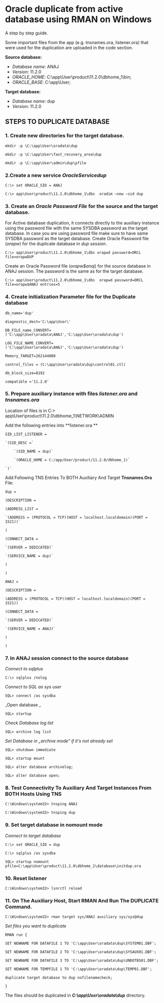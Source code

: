 # Oracle duplicate from active database using RMAN on Windows
A step by step guide.

Some important files from the app (e.g. tnsnames.ora, listener.ora) that were used for the duplication are uploaded in the code section.


**Source database:**
* _Database name_: ANAJ
* _Version_: 11.2.0
* _ORACLE_HOME_: C:\app\User\product\11.2.0\dbhome_1\bin;
* _ORACLE_BASE_: C:\app\User;


**Target database:**
* _Database name_: dup
* _Version_: 11.2.0



## STEPS TO DUPLICATE DATABASE
### 1. Create new directories for the target database.

`mkdir -p \C:\app\User\oradata\dup `

`mkdir -p \C:\app\User\fast_recovery_area\dup `

`mkdir -p \C:\app\User\admin\dup\pfile `


### 2.Create a new service _**OracleServicedup**_
`C:\> set ORACLE_SID = ANAJ`

`C:\> app\User\product\11.2.0\dbhome_1\dbs  oradim –new –sid dup`

### 3. Create an _**Oracle Password File**_  for the source and the target database. 
For Active database duplication, it connects directly to the auxiliary instance using the password file with the same SYSDBA password as the target database. In case you are using password file make sure to have same SYSDBA password as the target database. 
Create Oracle Password file (_orapw_) for the duplicate database in _dup session_.

`C:\> app\User\product\11.2.0\dbhome_1\dbs orapwd password=ORCL file=orapwDUP`

Create an Oracle Password file (_orapw$anaj_) for the source database in ANAJ session. 
The password is the same as for the target database.

`C:\> app\User\product\11.2.0\dbhome_1\dbs  orapwd password=ORCL file=orapw$ANAJ entries=5`

### 4. Create initialization Parameter file for the Duplicate database
`db_name='dup'`

`diagnostic_dest='C:\app\User\'`

`DB_FILE_name_CONVERT=('C:\app\User\oradata\ANAJ','C:\app\User\oradata\dup')`

`LOG_FILE_NAME_CONVERT=('C:\app\User\oradata\ANAJ','C:\app\User\oradata\dup')`

`Memory_TARGET=262144000`

`control_files = (C:\app\User\oradata\dup\control01.ctl)`

`db_block_size=8192`

`compatible ='11.2.0'`


### 5. Prepare auxiliary instance with files _**listener.ora**_ and _**tnsnames.ora**_

Location of files is in C:\> app\User\product\11.2.0\dbhome_1\NETWORK\ADMIN

Add the following entries into **listener.ora **

`SID_LIST_LISTENER =`

	`(SID_DESC =`

		`(SID_NAME = dup)`

		`(ORACLE_HOME = C:/app/User/product/11.2.0/dbhome_1)`

	`)`


Add Following TNS Entries To BOTH Auxiliary And Target **Tnsnames.Ora** File:

`dup =`

 `(DESCRIPTION =`

 `(ADDRESS_LIST =`

	`(ADDRESS = (PROTOCOL = TCP)(HOST = localhost.localdomain)(PORT = 1521))`

 `)`

 `(CONNECT_DATA =`

	`(SERVER = DEDICATED)`

	`(SERVICE_NAME = dup)`

 `)`

 `)`

 
`ANAJ =`

 `(DESCRIPTION =`

 `(ADDRESS = (PROTOCOL = TCP)(HOST = localhost.localdomain)(PORT = 1521))`

 `(CONNECT_DATA =`

	`(SERVER = DEDICATED)`

	`(SERVICE_NAME = ANAJ)`

 `)`

 `)`


### 7. In ANAJ session connect to the source database

_Connect to sqlplus_

`C:\> sqlplus /nolog	`

_Connect to SQL as sys user_

`SQL> connect /as sysdba`

_Open database	_

`SQL> startup`

_Check Database log list_

`SQL> archive log list`

_Set Database in „archive mode“ if it's not already set_

`SQL> shutdown immediate`

`SQL> startup mount`

`SQL> alter database archivelog;`

`SQL> alter database open;`


### 8. Test Connectivity To Auxiliary And Target Instances From BOTH Hosts Using **TNS**

`C:\Windows\system32> tnsping ANAJ`

`C:\Windows\system32> tnsping dup`


### 9. Set target database in nomount mode

_Connect to target database_

`C:\> set ORACLE_SID = dup`

`C:\> sqlplus /as sysdba`

`SQL> startup nomount pfile=C:\app\User\product\11.2.0\dbhome_1\database\initdup.ora`


### 10. Reset listener

`C:\Windows\system32> lsnrctl reload`


### 11. On The Auxiliary Host, Start RMAN And Run The DUPLICATE Command.


`C:\Windows\system32> rman target sys/ANAJ auxiliary sys/sys@dup`

_Set files you want to duplicate_

`RMAN run {`

`SET NEWNAME FOR DATAFILE 1 TO 'C:\app\User\oradata\dup\SYSTEM01.DBF';`

`SET NEWNAME FOR DATAFILE 2 TO 'C:\app\User\oradata\dup\SYSAUX01.DBF';`

`SET NEWNAME FOR DATAFILE 3 TO 'C:\app\User\oradata\dup\UNDOTBS01.DBF';`

`SET NEWNAME FOR TEMPFILE 1 TO 'C:\app\User\oradata\dup\TEMP01.DBF';`

`duplicate target database to dup nofilenamecheck;`

`}`

The files should be duplicated in **_C:\app\User\oradata\dup_** directory.
